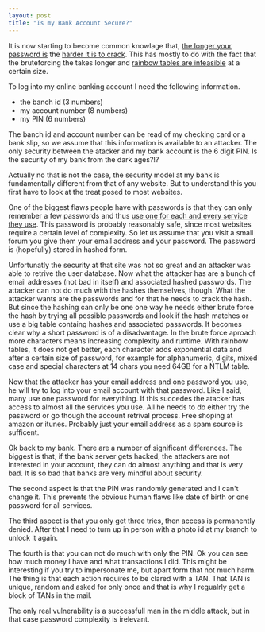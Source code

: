 ```yaml
---
layout: post
title: "Is my Bank Account Secure?"
---
```

It is now starting to become common knowlage that, [the longer your password
is][1] the [harder it is to crack][2]. This has mostly to do with the fact that
the bruteforcing the takes longer and [rainbow tables are infeasible][3] at a 
certain size.

To log into my online banking account I need the following information. 

* the banch id (3 numbers)
* my account number (8 numbers)
* my PIN (6 numbers)

The banch id and account number can be read of my checking card or a bank slip,
so we assume that this information is available to an attacker. The only 
security between the atacker and my bank account is the 6 digit PIN. 
Is the security of my bank from the dark ages?!? 

<!--more-->

Actually no that is not the case, the security model at my bank is fundamentally
different from that of any website. But to understand this you first have to look
at the treat posed to most websites. 

One of the biggest flaws people have with passwords is that they can only remember
a few passwords and thus [use one for each and every service they use][4]. This password
is probably reasonably safe, since most websites require a certain level of 
complexity. So let us assume that you visit a small forum you give them
your email address and your password. The password is (hopefully) stored 
in hashed form. 

Unfortunatly the security at that site was not so great and an attacker was 
able to retrive the user database. Now what the attacker has are a bunch of
email addresses (not bad in itself) and associated hashed passwords. The attacker
can not do much with the hashes themselves, though. What the attacker wants 
are the passwords and for that he needs to crack the hash. But since the hashing 
can only be one one way he needs either brute force the hash by trying all 
possible passwords and look if the hash matches or use a big table containg hashes
and associated passwords. It becomes clear why a short password is of a 
disadvantage. In the brute force aproach more characters means increasing 
complexity and runtime. With rainbow tables, it does not get better, 
each character adds exponential data and after a certain size of password, for
example for alphanumeric, digits, mixed case and special characters at 14 chars
you need 64GB for a NTLM table.

Now that the attacker has your email address and one password you use, he will
try to log into your email account with that password. Like I said, many use 
one password for everything. If this succedes the atacker has access to almost
all the services you use. All he needs to do either try the password or 
go though the account retrival process. Free shoping at amazon or itunes. 
Probably just your email address as a spam source is sufficent. 

Ok back to my bank. There are a number of significant differences.
The biggest is that, if the bank server gets hacked, the attackers are not 
interested in your account, they can do almost anything and that is very bad. 
It is so bad that banks are very mindful about security. 

The second aspect is that the PIN was randomly generated and I can't change it. 
This prevents the obvious human flaws like date of birth or one password for 
all services. 

The third aspect is that you only get three tries, then access is permanently 
denied. After that I need to turn up in person with a photo id at my branch 
to unlock it again.

The fourth is that you can not do much with only the PIN. Ok you can see how 
much money I have and what transactions I did. This might be interesting
if you try to impersonate me, but apart form that not much harm. The thing
is that each action requires to be clared with a TAN. That TAN is unique, random
and asked for only once and that is why I regualrly get a block of TANs in the 
mail. 

The only real vulnerability is a successfull man in the middle attack, but
in that case password complexity is irelevant.

[1]: http://xkcd.com/936/
[2]: http://howsecureismypassword.net/
[3]: http://www.codinghorror.com/blog/2007/09/rainbow-hash-cracking.html
[4]: http://xkcd.com/792/